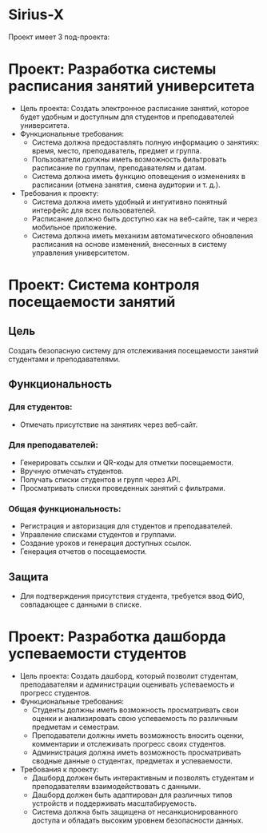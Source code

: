 # Sirius-X

Проект имеет 3 под-проекта:

# Проект: Разработка системы расписания занятий университета

- Цель проекта: Создать электронное расписание занятий, которое будет удобным и доступным для студентов и преподавателей университета.
- Функциональные требования:
  - Система должна предоставлять полную информацию о занятиях: время, место, преподаватель, предмет и группа.
  - Пользователи должны иметь возможность фильтровать расписание по группам, преподавателям и датам.
  - Система должна иметь функцию оповещения о изменениях в расписании (отмена занятия, смена аудитории и т. д.).
- Требования к проекту:
  - Система должна иметь удобный и интуитивно понятный интерфейс для всех пользователей.
  - Расписание должно быть доступно как на веб-сайте, так и через мобильное приложение.
  - Система должна иметь механизм автоматического обновления расписания на основе изменений, внесенных в систему управления университетом.

# Проект: Система контроля посещаемости занятий

## Цель

Создать безопасную систему для отслеживания посещаемости занятий студентами и преподавателями.

## Функциональность

### Для студентов:

- Отмечать присутствие на занятиях через веб-сайт.

### Для преподавателей:

- Генерировать ссылки и QR-коды для отметки посещаемости.
- Вручную отмечать студентов.
- Получать списки студентов и групп через API.
- Просматривать списки проведенных занятий с фильтрами.

### Общая функциональность:

- Регистрация и авторизация для студентов и преподавателей.
- Управление списками студентов и группами.
- Создание уроков и генерация доступных ссылок.
- Генерация отчетов о посещаемости.

## Защита

- Для подтверждения присутствия студента, требуется ввод ФИО, совпадающее с данными в списке.

# Проект: Разработка дашборда успеваемости студентов

- Цель проекта: Создать дашборд, который позволит студентам, преподавателям и администрации оценивать успеваемость и прогресс студентов.
- Функциональные требования:
  - Студенты должны иметь возможность просматривать свои оценки и анализировать свою успеваемость по различным предметам и семестрам.
  - Преподаватели должны иметь возможность вносить оценки, комментарии и отслеживать прогресс своих студентов.
  - Администрация должна иметь возможность просматривать сводные данные о студентах, предметах и успеваемости.
- Требования к проекту:
  - Дашборд должен быть интерактивным и позволять студентам и преподавателям взаимодействовать с данными.
  - Дашборд должен быть адаптирован для различных типов устройств и поддерживать масштабируемость.
  - Система должна быть защищена от несанкционированного доступа и обладать высоким уровнем безопасности данных.
